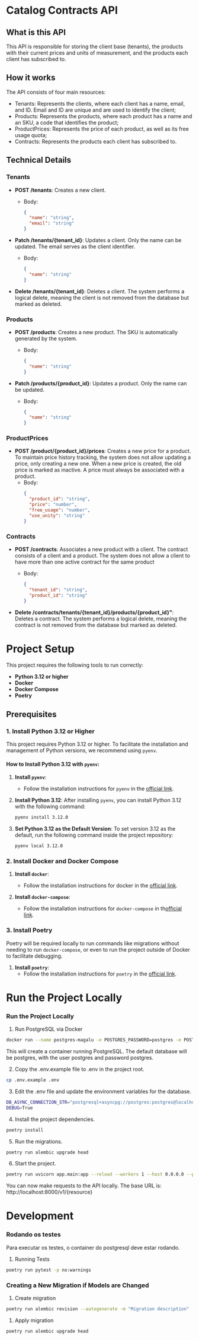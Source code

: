 # Catalog Contracts API

## What is this API
This API is responsible for storing the client base (tenants), the products with their current prices and units of measurement, and the products each client has subscribed to.

## How it works

The API consists of four main resources:
- Tenants: Represents the clients, where each client has a name, email, and ID. Email and ID are unique and are used to identify the client;
- Products: Represents the products, where each product has a name and an SKU, a code that identifies the product;
- ProductPrices: Represents the price of each product, as well as its free usage quota;
- Contracts: Represents the products each client has subscribed to.

## Technical Details
### Tenants
- **POST /tenants**: Creates a new client.
   - Body: 
     ```json
     {
       "name": "string",
       "email": "string"
     }
     ```

- **Patch /tenants/{tenant_id}**: Updates a client. Only the name can be updated. The email serves as the client identifier.
   - Body: 
     ```json
     {
       "name": "string"
     }
     ```

- **Delete /tenants/{tenant_id}**: Deletes a client. The system performs a logical delete, meaning the client is not removed from the database but marked as deleted.

### Products
- **POST /products**: Creates a new product. The SKU is automatically generated by the system.
   - Body: 
     ```json
     {
       "name": "string"
     }
     ```

- **Patch /products/{product_id}**: Updates a product. Only the name can be updated.
   - Body: 
     ```json
     {
       "name": "string"
     }
     ```

### ProductPrices
- **POST /product/{product_id}/prices**: Creates a new price for a product. To maintain price history tracking, the system does not allow updating a price, only creating a new one. When a new price is created, the old price is marked as inactive. A price must always be associated with a product.
   - Body: 
     ```json
     {
       "product_id": "string",
       "price": "number",
       "free_usage": "number",
       "use_unity": "string"
     }
     ```

### Contracts
- **POST /contracts**: Associates a new product with a client. The contract consists of a client and a product. The system does not allow a client to have more than one active contract for the same product
   - Body: 
     ```json
     {
       "tenant_id": "string",
       "product_id": "string"
     }
     ```

- **Delete /contracts/tenants/{tenant_id}/products/{product_id}"**: Deletes a contract. The system performs a logical delete, meaning the contract is not removed from the database but marked as deleted.

# Project Setup

This project requires the following tools to run correctly:

- **Python 3.12 or higher**
- **Docker**
- **Docker Compose**
- **Poetry**

## Prerequisites

### 1. Install Python 3.12 or Higher

This project requires Python 3.12 or higher. To facilitate the installation and management of Python versions, we recommend using `pyenv`.

#### How to Install Python 3.12 with `pyenv`:

1. **Install `pyenv`**:
   - Follow the installation instructions for `pyenv` in the [official link](https://github.com/pyenv/pyenv#installation).

2. **Install Python 3.12**:
   After installing `pyenv`, you can install Python 3.12 with the following command:
   ```bash
   pyenv install 3.12.0

3. **Set Python 3.12 as the Default Version**:
To set version 3.12 as the default, run the following command inside the project repository:
   ```bash
   pyenv local 3.12.0
   ```

### 2.  Install Docker and Docker Compose

1. **Install  `docker`**:
   - Follow the installation instructions for docker in the [official link](https://docs.docker.com/get-docker/).

2. **Install  `docker-compose`**:
    - Follow the installation instructions for `docker-compose` in th[official link](https://docs.docker.com/compose/install/).
  
### 3. Install Poetry

Poetry will be required locally to run commands like migrations without needing to run `docker-compose`, or even to run the project outside of Docker to facilitate debugging.

1. **Install `poetry`**:
   - Follow the installation instructions for `poetry` in the [official link](https://python-poetry.org/docs/#installation).
  
# Run the Project Locally
### Run the Project Locally
1. Run PostgreSQL via Docker
```bash
docker run --name postgres-magalu -e POSTGRES_PASSWORD=postgres -e POSTGRES_USER=postgres -e POSTGRES_DB=postgres -p 5432:5432 -d -v /var/lib/postgresql/data postgres
```
This will create a container running PostgreSQL. The default database will be postgres, with the user postgres and password postgres.

2. Copy the .env.example file to .env in the project root.
```bash
cp .env.example .env
```
3. Edit the .env file and update the environment variables for the database.
```bash
DB_ASYNC_CONNECTION_STR="postgresql+asyncpg://postgres:postgres@localhost/postgres"
DEBUG=True
```
4. Install the project dependencies.
```bash
poetry install
```
5. Run the migrations.
```bash
poetry run alembic upgrade head
```
6. Start the project.
```bash
poetry run uvicorn app.main:app --reload --workers 1 --host 0.0.0.0 --port 8000
```
You can now make requests to the API locally. The base URL is: http://localhost:8000/v1/{resource}

# Development
### Rodando os testes
Para executar os testes, o container do postgresql deve estar rodando.
1. Running Tests
```bash
poetry run pytest -p no:warnings
```
### Creating a New Migration if Models are Changed
1. Create migration
```bash
poetry run alembic revision --autogenerate -m "Migration description"
```
1. Apply migration
```bash
poetry run alembic upgrade head
```



